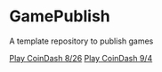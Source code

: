 # GamePublish
A template repository to publish games

[Play CoinDash 8/26](https://wcu-cs-cooperlab.github.io/demo-games-madilynreed/player_scene/)
[Play CoinDash 9/4](https://wcu-cs-cooperlab.github.io/demo-games-madilynreed/main_scene_9_4)
